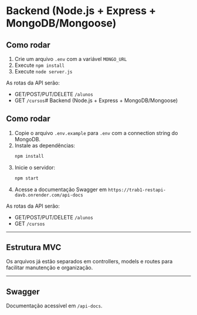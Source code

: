 # Backend (Node.js + Express + MongoDB/Mongoose)

## Como rodar

1. Crie um arquivo `.env` com a variável `MONGO_URL`
2. Execute `npm install`
3. Execute `node server.js`

As rotas da API serão:
- GET/POST/PUT/DELETE `/alunos`
- GET `/cursos`# Backend (Node.js + Express + MongoDB/Mongoose)

## Como rodar

1. Copie o arquivo `.env.example` para `.env` com a connection string do MongoDB.
2. Instale as dependências:
   ```bash
   npm install
   ```
3. Inicie o servidor:
   ```bash
   npm start
   ```
4. Acesse a documentação Swagger em `https://trab1-restapi-davb.onrender.com/api-docs`

As rotas da API serão:
- GET/POST/PUT/DELETE `/alunos`
- GET `/cursos`

---
## Estrutura MVC
Os arquivos já estão separados em controllers, models e routes para facilitar manutenção e organização.

---
## Swagger
Documentação acessível em `/api-docs`.